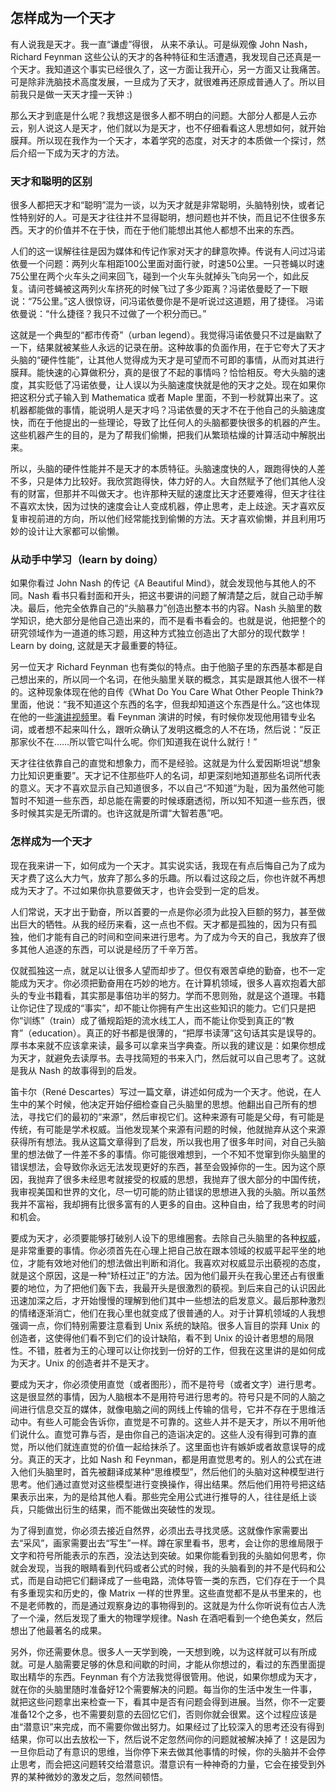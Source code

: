 　　 

## 怎样成为一个天才

有人说我是天才。我一直“谦虚”得很， 从来不承认。可是纵观像 John Nash，Richard Feynman 这些公认的天才的各种特征和生活遭遇，我发现自己还真是一个天才。我知道这个事实已经很久了，这一方面让我开心，另一方面又让我痛苦。可是除非洗脑技术高度发展，一旦成为了天才，就很难再还原成普通人了。所以目前我只是做一天天才撞一天钟 :)

那么天才到底是什么呢？我想这是很多人都不明白的问题。大部分人都是人云亦云，别人说这人是天才，他们就以为是天才，也不仔细看看这人思想如何，就开始膜拜。所以现在我作为一个天才，本着学究的态度，对天才的本质做一个探讨，然后介绍一下成为天才的方法。

### 天才和聪明的区别

很多人都把天才和“聪明”混为一谈，以为天才就是非常聪明，头脑特别快，或者记性特别好的人。可是天才往往并不显得聪明，想问题也并不快，而且记不住很多东西。天才的价值并不在于快，而在于他们能想出其他人都想不出来的东西。

人们的这一误解往往是因为媒体和传记作家对天才的肆意吹捧。传说有人问过冯诺依曼一个问题：两列火车相距100公里面对面行驶，时速50公里。一只苍蝇以时速75公里在两个火车头之间来回飞，碰到一个火车头就掉头飞向另一个，如此反复。请问苍蝇被这两列火车挤死的时候飞过了多少距离？冯诺依曼眨了一下眼说：“75公里。”这人很惊讶，问冯诺依曼你是不是听说过这道题，用了捷径。 冯诺依曼说：“什么捷径？我只不过做了一个积分而已。”

这就是一个典型的“都市传奇”（urban legend）。我觉得冯诺依曼只不过是幽默了一下，结果就被某些人永远的记录在册。这种故事的负面作用，在于它夸大了天才头脑的“硬件性能”，让其他人觉得成为天才是可望而不可即的事情，从而对其进行膜拜。能快速的心算做积分，真的是很了不起的事情吗？恰恰相反。夸大头脑的速度，其实贬低了冯诺依曼，让人误以为头脑速度快就是他的天才之处。现在如果你把这积分式子输入到 Mathematica 或者 Maple 里面，不到一秒就算出来了。这机器都能做的事情，能说明人是天才吗？冯诺依曼的天才不在于他自己的头脑速度快，而在于他提出的一些理论，导致了比任何人的头脑都要快很多的机器的产生。这些机器产生的目的，是为了帮我们偷懒，把我们从繁琐枯燥的计算活动中解脱出来。

所以，头脑的硬件性能并不是天才的本质特征。头脑速度快的人，跟跑得快的人差不多，只是体力比较好。我欣赏跑得快，体力好的人。大自然赋予了他们其他人没有的财富，但那并不叫做天才。也许那种天赋的速度比天才还要难得，但天才往往不喜欢太快，因为过快的速度会让人变成机器，停止思考，走上歧途。天才喜欢反复审视前进的方向，所以他们经常能找到偷懒的方法。天才喜欢偷懒，并且利用巧妙的设计让大家都可以偷懒。

### 从动手中学习（learn by doing）

如果你看过 John Nash 的传记《A Beautiful Mind》，就会发现他与其他人的不同。Nash 看书只看封面和开头，把这书要讲的问题了解清楚之后，就自己动手解决。最后，他完全依靠自己的“头脑暴力”创造出整本书的内容。Nash 头脑里的数学知识，绝大部分是他自己造出来的，而不是看书看会的。也就是说，他把整个的研究领域作为一道道的练习题，用这种方式独立创造出了大部分的现代数学！Learn by doing, 这就是天才最重要的特征。

另一位天才 Richard Feynman 也有类似的特点。由于他脑子里的东西基本都是自己想出来的，所以同一个名词，在他头脑里关联的概念，其实是跟其他人很不一样的。这种现象体现在他的自传《What Do You Care What Other People Think?》里面，他说：“我不知道这个东西的名字，但我却知道这个东西是什么。”这也体现在他的一些[演讲视频](http://research.microsoft.com/apps/tools/tuva)里。看 Feynman 演讲的时候，有时候你发现他用错专业名词，或者想不起来叫什么，跟听众确认了发明这概念的人不在场，然后说：“反正那家伙不在……所以管它叫什么呢。你们知道我在说什么就行！”

天才往往依靠自己的直觉和想象力，而不是经验。这就是为什么爱因斯坦说“想象力比知识更重要”。天才记不住那些吓人的名词，却更深刻地知道那些名词所代表的意义。天才不喜欢显示自己知道很多，不以自己“不知道”为耻，因为虽然他可能暂时不知道一些东西，却总能在需要的时候琢磨透彻，所以知不知道一些东西，很多时候其实是无所谓的。也许这就是所谓“大智若愚”吧。

### 怎样成为一个天才

现在我来讲一下，如何成为一个天才。其实说实话，我现在有点后悔自己为了成为天才费了这么大力气，放弃了那么多的乐趣。所以看过这段之后，你也许就不再想成为天才了。不过如果你执意要做天才，也许会受到一定的启发。

人们常说，天才出于勤奋，所以首要的一点是你必须为此投入巨额的努力，甚至做出巨大的牺牲。从我的经历来看，这一点也不假。天才都是孤独的，因为只有孤独，他们才能有自己的时间和空间来进行思考。为了成为今天的自己，我放弃了很多其他人追逐的东西，可以说是经历了千辛万苦。

仅就孤独这一点，就足以让很多人望而却步了。但仅有艰苦卓绝的勤奋，也不一定能成为天才。你必须把勤奋用在巧妙的地方。在计算机领域，很多人喜欢抱着大部头的专业书籍看，其实那是事倍功半的努力。学而不思则殆，就是这个道理。书籍让你记住了现成的“事实”，却不能让你拥有产生出这些知识的能力。它们只是把你“训练”（train）成了循规蹈矩的流水线工人，而不能让你受到真正的“教育”（education）。真正的好书都是很薄的，“把厚书读薄”这句话其实是误导的。厚书本来就不应该拿来读，最多可以拿来当字典查。所以我的建议是：如果你想成为天才，就避免去读厚书。去寻找简短的书来入门，然后就可以自己思考了。这就是我从 Nash 的故事得到的启发。

笛卡尔（René Descartes）写过一篇文章，讲述如何成为一个天才。他说，在人生中的某个时候，他决定开始仔细检查自己头脑里的思想。他翻出自己所有的想法，寻找它们的最初的“来源”，然后审视它们。这种来源有可能是父母，有可能是传统，有可能是学术权威。当他发现某个来源有问题的时候，他就抛弃从这个来源获得所有想法。我从这篇文章得到了启发，所以我也用了很多年时间，对自己头脑里的想法做了一件差不多的事情。你可能很难想到，一个不知不觉窜到你头脑里的错误想法，会导致你永远无法发现更好的东西，甚至会毁掉你的一生。因为这个原因，我抛弃了很多未经思考就接受的权威的思想，我抛弃了很大部分的中国传统，我审视美国和世界的文化，尽一切可能的防止错误的思想进入我的头脑。所以虽然我并不富裕，我却拥有比很多富有的人更多的自由。这种自由，给了我思考的时间和机会。

要成为天才，必须要能够打破别人设下的思维圈套。去除自己头脑里的各种[权威](http://www.yinwang.org/blog-cn/2014/01/04/authority)，是非常重要的事情。你必须首先在心理上把自己放在跟本领域的权威平起平坐的地位，才能有效地对他们的想法做出判断和消化。我喜欢对权威显示出藐视的态度，就是这个原因，这是一种“矫枉过正”的方法。因为他们最开头在我心里还占有很重要的地位，为了把他们轰下去，我最开头是很激烈的藐视。到后来自己的认识因此迅速加深之后，才开始慢慢的理解到他们其中一些想法的启发意义。最后那种激烈的情绪逐渐消亡，他们在我心里也就变成了很普通的人。对于计算机领域的人我想强调一点，你们特别需要注意看到 Unix 系统的缺陷。很多人盲目的崇拜 Unix 的创造者，这使得他们看不到它们的设计缺陷，看不到 Unix 的设计者思想的局限性。不错，胜者为王的心理可以让你找到一份好的工作，但我在这里讲的是如何成为天才。Unix 的创造者并不是天才。

要成为天才，你必须使用直觉（或者图形），而不是符号（或者文字）进行思考。这是很显然的事情，因为人脑根本不是用符号进行思考的。符号只是不同的人脑之间进行信息交互的媒体，就像电脑之间的网线上传输的信号，它并不存在于思维活动中。有些人可能会告诉你，直觉是不可靠的。这些人并不是天才，所以不用听他们说什么。直觉可靠与否，是由你自己的造诣决定的。这些人没有得到可靠的直觉，所以他们就连直觉的价值一起给抹杀了。这里面也许有嫉妒或者故意误导的成分。真正的天才，比如 Nash 和 Feynman，都是用直觉思考的。别人的公式在进入他们头脑里时，首先被翻译成某种“思维模型”，然后他们的头脑对这种模型进行思考。他们通过直觉对这些模型进行变换操作，得出结果。然后他们用符号把这结果表示出来，为的是给其他人看。那些完全用公式进行推导的人，往往是纸上谈兵，只能做出衍生的结果，而不能做出突破性的发现。

为了得到直觉，你必须去接近自然界，必须出去寻找灵感。这就像作家需要出去“采风”，画家需要出去“写生”一样。蹲在家里看书，思考，会让你的思维局限于文字和符号所能表示的东西，没法达到突破。如果你能看到我的头脑如何思考，你就会发现，当我的眼睛看到代码或者公式的时候，我的头脑看到的并不是代码和公式，而是自动把它们翻译成了一些电路，流体导管一类的东西，它们存在于一个具有多重现实和历史的，像 Matrix 一样的世界里。这些直觉都不是从书里来的，也不是老师教的，而是通过观察身边的事物得到的。这就是为什么你听说有位古人洗了一个澡，然后发现了重大的物理学规律。Nash 在酒吧看到一个绝色美女，然后想出了他最著名的成果。

另外，你还需要休息。很多人一天学到晚，一天想到晚，以为这样就可以有所成就。可是人脑需要足够的休息和间歇的时间，才能从你想过的，看过的东西里面提取出精华的东西。Feynman 有个方法我觉得很管用。他说，如果你想成为天才，就在你的头脑里随时准备好12个需要解决的问题。每当你的生活中发生一件事，就把这些问题拿出来检查一下，看其中是否有问题会得到进展。当然，你不一定要准备12个之多，也不需要刻意的去回忆它们，否则你就会很累。这个过程应该是由“潜意识”来完成，而不需要你做出努力。如果经过了比较深入的思考还没有得到结果，你可以出去放松一下，然后说不定忽然间你的问题就被解决掉了！这是因为一旦你启动了有意识的思维，当你停下来去做其他事情的时候，你的头脑并不会停止思考，而会把这问题转交给潜意识。潜意识有一种神奇的力量，它会在接受到外界的某种微妙的激发之后，忽然间顿悟。
